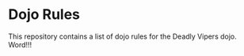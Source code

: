 Dojo Rules
==========

This repository contains a list of dojo rules for the Deadly Vipers dojo. Word!!!

